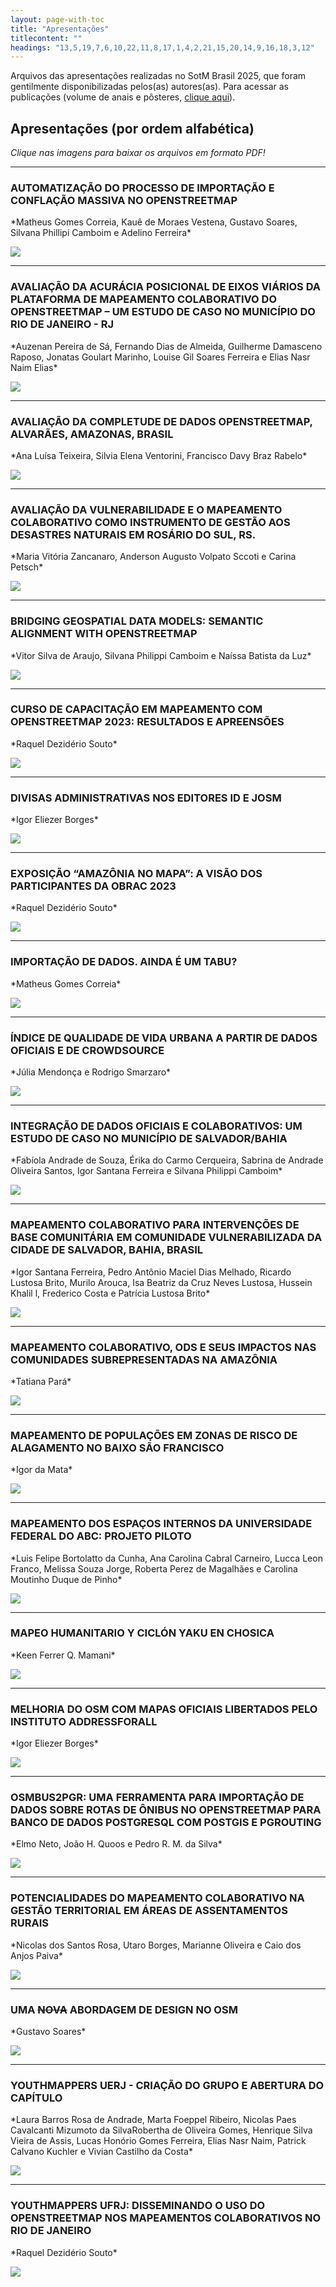 ```yaml
---
layout: page-with-toc
title: "Apresentações"
titlecontent: ""
headings: "13,5,19,7,6,10,22,11,8,17,1,4,2,21,15,20,14,9,16,18,3,12"
---
```

<!--
<style>
  body {
    counter-reset: poster-submission;
  }
  h2::before {

    font-weight: bold;
  }
  #toc li a {
    padding-top: 4px;
    padding-bottom: 4px;
  }
  -->


Arquivos das apresentações realizadas no SotM Brasil 2025, que foram gentilmente disponibilizadas pelos(as) autores(as). Para acessar as publicações (volume de anais e pôsteres, <a href="https://sotm-br.github.io/2023/posters/" target="_blank">clique aqui</a>).

## Apresentações (por ordem alfabética)
*Clique nas imagens para baixar os arquivos em formato PDF!*
<hr>

<!-- apresentacoes ordenadas alfabeticamente de A a Z -->
<!-- lista atualizada em 27 out 2025 aguardando os demais que porventura enviarem -->

<h3 id="13">AUTOMATIZAÇÃO DO PROCESSO DE IMPORTAÇÃO E CONFLAÇÃO MASSIVA NO OPENSTREETMAP</h3>
*Matheus Gomes Correia, Kauê de Moraes Vestena, Gustavo Soares, Silvana Phillipi Camboim e Adelino Ferreira*

[<img src="https://sotm-br.github.io/2023/presentations/thumbnails/ap13.jpg" style="max-height:300px; max-width:300px;">](https://sotm-br.github.io/2023/presentations/pdf/ap13_sotmbr2023.pdf)

<hr>

<h3 id="5">AVALIAÇÃO DA ACURÁCIA POSICIONAL DE EIXOS VIÁRIOS DA PLATAFORMA DE MAPEAMENTO COLABORATIVO DO OPENSTREETMAP – UM ESTUDO DE CASO NO MUNICÍPIO DO RIO DE JANEIRO - RJ</h3>
*Auzenan Pereira de Sá, Fernando Dias de Almeida, Guilherme Damasceno Raposo, Jonatas Goulart Marinho, Louise Gil Soares Ferreira e Elias Nasr Naim Elias*

[<img src="https://sotm-br.github.io/2023/presentations/thumbnails/ap5.jpg" style="max-height:300px; max-width:300px;">](https://sotm-br.github.io/2023/presentations/pdf/ap5_sotmbr2023.pdf)

<hr>

<h3 id="19">AVALIAÇÃO DA COMPLETUDE DE DADOS OPENSTREETMAP, ALVARÃES, AMAZONAS, BRASIL</h3>
*Ana Luísa Teixeira, Silvia Elena Ventorini, Francisco Davy Braz Rabelo*

[<img src="https://sotm-br.github.io/2023/presentations/thumbnails/ap19.jpg" style="max-height:300px; max-width:300px;">](https://sotm-br.github.io/2023/presentations/pdf/ap19_sotmbr2023.pdf)

<hr>


<h3 id="7">AVALIAÇÃO DA VULNERABILIDADE E O MAPEAMENTO COLABORATIVO COMO INSTRUMENTO DE GESTÃO AOS DESASTRES NATURAIS EM ROSÁRIO DO SUL, RS.</h3>
*Maria Vitória Zancanaro, Anderson Augusto Volpato Sccoti e Carina Petsch*

[<img src="https://sotm-br.github.io/2023/presentations/thumbnails/ap7.jpg" style="max-height:300px; max-width:300px;">](https://sotm-br.github.io/2023/presentations/pdf/ap7_sotmbr2023.pdf)

<hr>


<h3 id="6">BRIDGING GEOSPATIAL DATA MODELS: SEMANTIC ALIGNMENT WITH OPENSTREETMAP</h3>
*Vitor Silva de Araujo, Silvana Philippi Camboim e Naíssa Batista da Luz*

[<img src="https://sotm-br.github.io/2023/presentations/thumbnails/ap6.jpg" style="max-height:300px; max-width:300px;">](https://sotm-br.github.io/2023/presentations/pdf/ap6_sotmbr2023.pdf)

<hr>


<h3 id="10">CURSO DE CAPACITAÇÃO EM MAPEAMENTO COM OPENSTREETMAP 2023: RESULTADOS E APREENSÕES</h3>
*Raquel Dezidério Souto*

[<img src="https://sotm-br.github.io/2023/presentations/thumbnails/ap10.jpg" style="max-height:300px; max-width:300px;">](https://sotm-br.github.io/2023/presentations/pdf/ap10_sotmbr2023.pdf)

<hr>

<h3 id="22">DIVISAS ADMINISTRATIVAS NOS EDITORES ID E JOSM</h3>
*Igor Eliezer Borges*

[<img src="https://sotm-br.github.io/2023/presentations/thumbnails/ap22.jpg" style="max-height:300px; max-width:300px;">](https://sotm-br.github.io/2023/presentations/pdf/ap22_sotmbr2023.pdf)

<hr>


<h3 id="11">EXPOSIÇÃO “AMAZÔNIA NO MAPA”: A VISÃO DOS PARTICIPANTES DA OBRAC 2023</h3>
*Raquel Dezidério Souto*

[<img src="https://sotm-br.github.io/2023/presentations/thumbnails/ap11.jpg" style="max-height:300px; max-width:300px;">](https://sotm-br.github.io/2023/presentations/pdf/ap11_sotmbr2023.pdf)

<hr>


<h3 id="8">IMPORTAÇÃO DE DADOS. AINDA É UM TABU?</h3>
*Matheus Gomes Correia*

[<img src="https://sotm-br.github.io/2023/presentations/thumbnails/ap8.jpg" style="max-height:300px; max-width:300px;">](https://sotm-br.github.io/2023/presentations/pdf/ap8_sotmbr2023.pdf)

<hr>


<h3 id="17">ÍNDICE DE QUALIDADE DE VIDA URBANA A PARTIR DE DADOS OFICIAIS E DE CROWDSOURCE</h3>
*Júlia Mendonça e Rodrigo Smarzaro*

[<img src="https://sotm-br.github.io/2023/presentations/thumbnails/ap17.jpg" style="max-height:300px; max-width:300px;">](https://sotm-br.github.io/2023/presentations/pdf/ap17_sotmbr2023.pdf)

<hr>


<h3 id="1">INTEGRAÇÃO DE DADOS OFICIAIS E COLABORATIVOS: UM ESTUDO DE CASO NO MUNICÍPIO DE SALVADOR/BAHIA</h3>
*Fabíola Andrade de Souza, Érika do Carmo Cerqueira, Sabrina de Andrade Oliveira Santos, Igor Santana Ferreira e Silvana Philippi Camboim*

[<img src="https://sotm-br.github.io/2023/presentations/thumbnails/ap1.jpg" style="max-height:50%; max-width:50%;">](https://sotm-br.github.io/2023/presentations/pdf/ap1_sotmbr2023.pdf)

<hr>


<h3 id="4">MAPEAMENTO COLABORATIVO PARA INTERVENÇÕES DE BASE COMUNITÁRIA EM COMUNIDADE VULNERABILIZADA DA CIDADE DE SALVADOR, BAHIA, BRASIL</h3>
*Igor Santana Ferreira, Pedro Antônio Maciel Dias Melhado, Ricardo Lustosa Brito, Murilo Arouca, Isa Beatriz da Cruz Neves Lustosa, Hussein Khalil l, Frederico Costa e Patrícia Lustosa Brito*

[<img src="https://sotm-br.github.io/2023/presentations/thumbnails/ap4.jpg" style="max-height:300px; max-width:300px;">](https://sotm-br.github.io/2023/presentations/pdf/ap4_sotmbr2023.pdf)

<hr>


<h3 id="2">MAPEAMENTO COLABORATIVO, ODS E SEUS IMPACTOS NAS COMUNIDADES SUBREPRESENTADAS NA AMAZÔNIA</h3>
*Tatiana Pará*

[<img src="https://sotm-br.github.io/2023/presentations/thumbnails/ap2.jpg" style="max-height:300px; max-width:300px;">](https://sotm-br.github.io/2023/presentations/pdf/ap2_sotmbr2023.pdf)

<hr>


<h3 id="21">MAPEAMENTO DE POPULAÇÕES EM ZONAS DE RISCO DE ALAGAMENTO NO BAIXO SÃO FRANCISCO</h3>
*Igor da Mata*

[<img src="https://sotm-br.github.io/2023/presentations/thumbnails/ap21.jpg" style="max-height:300px; max-width:300px;">](https://sotm-br.github.io/2023/presentations/pdf/ap21_sotmbr2023.pdf)

<hr>


<h3 id="15">MAPEAMENTO DOS ESPAÇOS INTERNOS DA UNIVERSIDADE FEDERAL DO ABC: PROJETO PILOTO</h3>
*Luis Felipe Bortolatto da Cunha, Ana Carolina Cabral Carneiro, Lucca Leon Franco, Melissa Souza Jorge, Roberta Perez de Magalhães e Carolina Moutinho Duque de Pinho*

[<img src="https://sotm-br.github.io/2023/presentations/thumbnails/ap15.jpg" style="max-height:300px; max-width:300px;">](https://sotm-br.github.io/2023/presentations/pdf/ap15_sotmbr2023.pdf)

<hr>

<h3 id="20">MAPEO HUMANITARIO Y CICLÓN YAKU EN CHOSICA</h3>
*Keen Ferrer Q. Mamani*

[<img src="https://sotm-br.github.io/2023/presentations/thumbnails/ap20.jpg" style="max-height:300px; max-width:300px;">](https://sotm-br.github.io/2023/presentations/pdf/ap20_sotmbr2023.pdf)

<hr>

<h3 id="14">MELHORIA DO OSM COM MAPAS OFICIAIS LIBERTADOS PELO INSTITUTO ADDRESSFORALL</h3>
*Igor Eliezer Borges*

[<img src="https://sotm-br.github.io/2023/presentations/thumbnails/ap14.jpg" style="max-height:300px; max-width:300px;">](https://sotm-br.github.io/2023/presentations/pdf/ap14_sotmbr2023.pdf)

<hr>


<h3 id="9">OSMBUS2PGR: UMA FERRAMENTA PARA IMPORTAÇÃO DE DADOS SOBRE ROTAS DE ÔNIBUS NO OPENSTREETMAP PARA BANCO DE DADOS POSTGRESQL COM POSTGIS E PGROUTING</h3>
*Elmo Neto, João H. Quoos e Pedro R. M. da Silva*

[<img src="https://sotm-br.github.io/2023/presentations/thumbnails/ap9.jpg" style="max-height:300px; max-width:300px;">](https://sotm-br.github.io/2023/presentations/pdf/ap9_sotmbr2023.pdf)

<hr>


<h3 id="16">POTENCIALIDADES DO MAPEAMENTO COLABORATIVO NA GESTÃO TERRITORIAL EM ÁREAS DE ASSENTAMENTOS RURAIS</h3>
*Nicolas dos Santos Rosa, Utaro Borges, Marianne Oliveira e Caio dos Anjos Paiva*

[<img src="https://sotm-br.github.io/2023/presentations/thumbnails/ap16.jpg" style="max-height:300px; max-width:300px;">](https://sotm-br.github.io/2023/presentations/pdf/ap16_sotmbr2023.pdf)

<hr>


<h3 id="18">UMA <s>NOVA</s> ABORDAGEM DE DESIGN NO OSM</h3>
*Gustavo Soares*

[<img src="https://sotm-br.github.io/2023/presentations/thumbnails/ap18.jpg" style="max-height:300px; max-width:300px;">](https://sotm-br.github.io/2023/presentations/pdf/ap18_sotmbr2023.pdf)

<hr>


<h3 id="3">YOUTHMAPPERS UERJ - CRIAÇÃO DO GRUPO E ABERTURA DO CAPÍTULO</h3>
*Laura Barros Rosa de Andrade, Marta Foeppel Ribeiro, Nicolas Paes Cavalcanti Mizumoto da SilvaRobertha de Oliveira Gomes, Henrique Silva Vieira de Assis, Lucas Honório Gomes Ferreira, Elias Nasr Naim, Patrick Calvano Kuchler e Vivian Castilho da Costa*

[<img src="https://sotm-br.github.io/2023/presentations/thumbnails/ap3.jpg" style="max-height:300px; max-width:300px;">](https://sotm-br.github.io/2023/presentations/pdf/ap3_sotmbr2023.pdf)

<hr>


<h3 id="12">YOUTHMAPPERS UFRJ: DISSEMINANDO O USO DO OPENSTREETMAP NOS MAPEAMENTOS COLABORATIVOS NO RIO DE JANEIRO</h3>
*Raquel Dezidério Souto*

[<img src="https://sotm-br.github.io/2023/presentations/thumbnails/ap12.jpg" style="max-height:300px; max-width:300px;">](https://sotm-br.github.io/2023/presentations/pdf/ap12_sotmbr2023.pdf)


